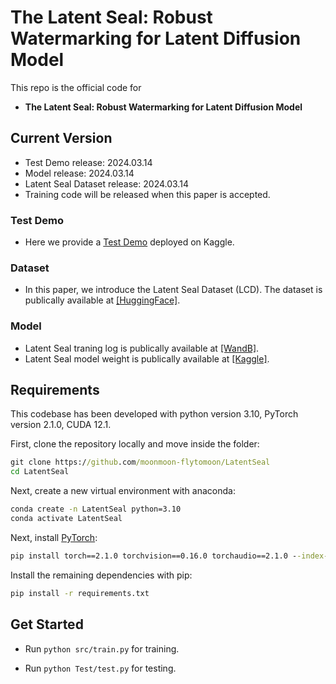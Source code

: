 # The Latent Seal: Robust Watermarking for Latent Diffusion Model
This repo is the official code for
* **The Latent Seal: Robust Watermarking for Latent Diffusion Model**

## Current Version
* Test Demo release: 2024.03.14
* Model release: 2024.03.14
* Latent Seal Dataset release: 2024.03.14
* Training code will be released when this paper is accepted.


### Test Demo
- Here we provide a [Test Demo](https://www.kaggle.com/code/moonmoonflytomoon/latentseal-testdemo) deployed on Kaggle.

### Dataset
- In this paper, we introduce the Latent Seal Dataset (LCD).
The dataset is publically available at [[HuggingFace]](https://huggingface.co/datasets/moonmoon-Flytomoon/LSD).

### Model
- Latent Seal traning log  is publically available at [[WandB]](https://api.wandb.ai/links/moonmoon-flytomoon/bvi297g2).
- Latent Seal model weight  is publically available at [[Kaggle]](https://www.kaggle.com/datasets/moonmoonflytomoon/latentseal-model).

## Requirements
This codebase has been developed with python version 3.10, PyTorch version 2.1.0, CUDA 12.1.

First, clone the repository locally and move inside the folder:
```cmd
git clone https://github.com/moonmoon-flytomoon/LatentSeal
cd LatentSeal
```
Next, create a new virtual environment with anaconda:
```cmd
conda create -n LatentSeal python=3.10
conda activate LatentSeal
```

Next, install [PyTorch](https://pytorch.org/):
```cmd
pip install torch==2.1.0 torchvision==0.16.0 torchaudio==2.1.0 --index-url https://download.pytorch.org/whl/cu121
```

Install the remaining dependencies with pip:
```cmd
pip install -r requirements.txt
```

## Get Started
- Run `python src/train.py` for training.

- Run `python Test/test.py` for testing.
